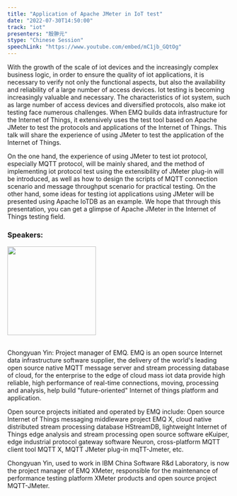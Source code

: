 ```yaml
---
title: "Application of Apache JMeter in IoT test"
date: "2022-07-30T14:50:00"
track: "iot"
presenters: "殷翀元"
stype: "Chinese Session"
speechLink: "https://www.youtube.com/embed/mC1jb_GQtOg"
---
```

With the growth of the scale of iot devices and the increasingly complex business logic, in order to ensure the quality of iot applications, it is necessary to verify not only the functional aspects, but also the availability and reliability of a large number of access devices. Iot testing is becoming increasingly valuable and necessary.
The characteristics of iot system, such as large number of access devices and diversified protocols, also make iot testing face numerous challenges. When EMQ builds data infrastructure for the Internet of Things, it extensively uses the test tool based on Apache JMeter to test the protocols and applications of the Internet of Things. This talk will share the experience of using JMeter to test the application of the Internet of Things.

On the one hand, the experience of using JMeter to test iot protocol, especially MQTT protocol, will be mainly shared, and the method of implementing iot protocol test using the extensibility of JMeter plug-in will be introduced, as well as how to design the scripts of MQTT connection scenario and message throughput scenario for practical testing. On the other hand, some ideas for testing iot applications using JMeter will be presented using Apache IoTDB as an example. We hope that through this presentation, you can get a glimpse of Apache JMeter in the Internet of Things testing field.

### Speakers: 
<img src="images/speaker/1154.png" width="200" />

<br>Chongyuan Yin: Project manager of EMQ. EMQ is an open source Internet data infrastructure software supplier, the delivery of the world's leading open source native MQTT message server and stream processing database of cloud, for the enterprise to the edge of cloud mass iot data provide high reliable, high performance of real-time connections, moving, processing and analysis, help build "future-oriented" Internet of things platform and application.

Open source projects initiated and operated by EMQ include: Open source Internet of Things messaging middleware project EMQ X, cloud native distributed stream processing database HStreamDB, lightweight Internet of Things edge analysis and stream processing open source software eKuiper, edge industrial protocol gateway software Neuron, cross-platform MQTT client tool MQTT X, MQTT JMeter plug-in mqTT-Jmeter, etc.

Chongyuan Yin, used to work in IBM China Software R&d Laboratory, is now the project manager of EMQ XMeter, responsible for the maintenance of performance testing platform XMeter products and open source project MQTT-JMeter.

 